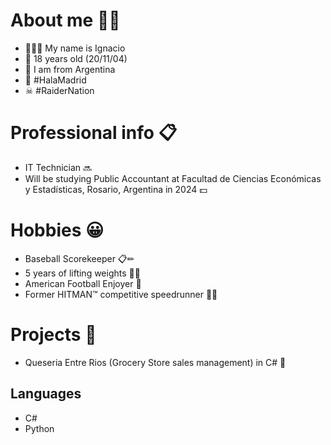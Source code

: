 # About me 🙋‍♂️
- 🙍🏻‍♂️ My name is Ignacio
- 📅 18 years old (20/11/04)
- 🚩 I am from Argentina
- 🤍 #HalaMadrid
- ☠ #RaiderNation
# Professional info 📋
- IT Technician 🔜
- Will be studying Public Accountant at Facultad de Ciencias Económicas y Estadísticas, Rosario, Argentina in 2024 💵
# Hobbies 😀
- Baseball Scorekeeper 📋✏
- 5 years of lifting weights 🏋️‍♀️
- American Football Enjoyer 🏉
- Former HITMAN™ competitive speedrunner 🔫🍃
# Projects 💼
- Queseria Entre Rios (Grocery Store sales management) in C# 🧀
## Languages
- C#
- Python

<!---
nachito33/nachito33 is a ✨ special ✨ repository because its `README.md` (this file) appears on your GitHub profile.
You can click the Preview link to take a look at your changes.
--->
